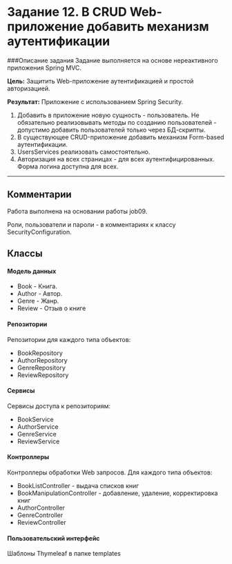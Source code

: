 # Задание 12. В CRUD Web-приложение добавить механизм аутентификации

###Описание задания
Задание выполняется на основе нереактивного приложения Spring MVC.

**Цель:** Защитить Web-приложение аутентификацией и простой авторизацией.

**Результат:** Приложение с использованием Spring Security.

1. Добавить в приложение новую сущность - пользователь. 
Не обязательно реализовывать методы по созданию пользователей - 
допустимо добавить пользователей только через БД-скрипты.
2. В существующее CRUD-приложение добавить механизм 
Form-based аутентификации.
3. UsersServices реализовать самостоятельно.
4. Авторизация на всех страницах - для всех
аутентифицированных. Форма логина доступна для всех.
--------------------------------------------------------
## Комментарии
Работа выполнена на основании работы job09.

Роли, пользователи и пароли - в комментариях к классу SecurityConfiguration.

## Классы
#### Модель данных
* Book - Книга.
* Author - Автор. 
* Genre - Жанр.
* Review - Отзыв о книге
 #### Репозитории
 Репозитории для каждого типа объектов:
* BookRepository
* AuthorRepository
* GenreRepository
* ReviewRepository
 #### Сервисы
 Сервисы доступа к репозиториям:
* BookService
* AuthorService
* GenreService
* ReviewService
 #### Контроллеры
 Контроллеры обработки Web запросов. Для каждого типа объектов:
* BookListController - выдача списков книг
* BookManipulationController - добавление, удаление, корректировка книг
* AuthorController
* GenreController
* ReviewController
#### Пользовательский интерфейс
Шаблоны Thymeleaf в папке templates
